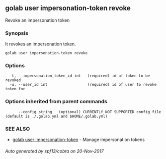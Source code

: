 ## golab user impersonation-token revoke

Revoke an impersonation token

### Synopsis


It revokes an impersonation token.

```
golab user impersonation-token revoke
```

### Options

```
  -t, --impersonation_token_id int   (required) id of token to be revoked
  -u, --user_id int                  (required) id of user to revoke token for
```

### Options inherited from parent commands

```
      --config string   (optional) CURRENTLY NOT SUPPORTED config file (default is ./.golab.yml and $HOME/.golab.yml)
```

### SEE ALSO
* [golab user impersonation-token](golab_user_impersonation-token.md)	 - Manage impersonation tokens

###### Auto generated by spf13/cobra on 20-Nov-2017
